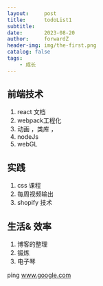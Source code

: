```yaml
---
layout:     post
title:      todoList1
subtitle:   
date:       2023-08-20
author:     forwardZ
header-img: img/the-first.png
catalog: false
tags:
    - 成长
---
```


## 前端技术
1. react 文档
2. webpack工程化
3. 动画 ，类库 ，
4. nodeJs
5. webGL

## 实践
1. css 课程
2. 每周视频输出
3. shopify 技术

## 生活& 效率
1. 博客的整理
2. 锻炼
3. 电子琴

ping www.google.com